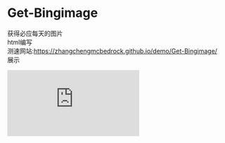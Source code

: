 # Get-Bingimage  
获得必应每天的图片  
html编写    
测速网站:https://zhangchengmcbedrock.github.io/demo/Get-Bingimage/      
展示        
        
 ![](https://api.dujin.org/bing/1366.php) 
        
      

